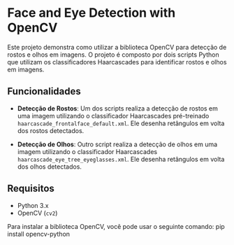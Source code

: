 # Face and Eye Detection with OpenCV

Este projeto demonstra como utilizar a biblioteca OpenCV para detecção de rostos e olhos em imagens. O projeto é composto por dois scripts Python que utilizam os classificadores Haarcascades para identificar rostos e olhos em imagens.

## Funcionalidades

- **Detecção de Rostos**: Um dos scripts realiza a detecção de rostos em uma imagem utilizando o classificador Haarcascades pré-treinado `haarcascade_frontalface_default.xml`. Ele desenha retângulos em volta dos rostos detectados.

- **Detecção de Olhos**: Outro script realiza a detecção de olhos em uma imagem utilizando o classificador Haarcascades `haarcascade_eye_tree_eyeglasses.xml`. Ele desenha retângulos em volta dos olhos detectados.

## Requisitos

- Python 3.x
- OpenCV (`cv2`)

Para instalar a biblioteca OpenCV, você pode usar o seguinte comando: pip install opencv-python
